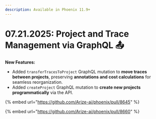 ```yaml
---
description: Available in Phoenix 11.9+
---
```


# 07.21.2025: Project and Trace Management via GraphQL 📤

**New Features:**

* Added `transferTracesToProject` GraphQL mutation to **move traces between projects**, preserving **annotations and cost calculations** for seamless reorganization.
* Added `createProject` GraphQL mutation to **create new projects programmatically** via the API.

{% embed url="https://github.com/Arize-ai/phoenix/pull/8645" %}

{% embed url="https://github.com/Arize-ai/phoenix/pull/8660" %}
